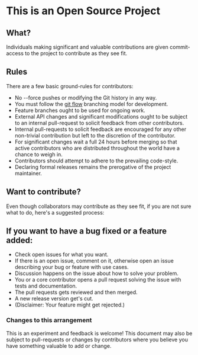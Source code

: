 # This is an Open Source Project

## What?

Individuals making significant and valuable contributions are given commit-access to the project to contribute as they see fit.

## Rules

There are a few basic ground-rules for contributors:

 - No --force pushes or modifying the Git history in any way.
 - You must follow the [git flow](http://nvie.com/posts/a-successful-git-branching-model/) branching model for development.
 - Feature branches ought to be used for ongoing work.
 - External API changes and significant modifications ought to be subject to an internal pull-request to solicit feedback from other contributors.
 - Internal pull-requests to solicit feedback are encouraged for any other non-trivial contribution but left to the discretion of the contributor.
 - For significant changes wait a full 24 hours before merging so that active contributors who are distributed throughout the world have a chance to weigh in.
 - Contributors should attempt to adhere to the prevailing code-style.
 - Declaring formal releases remains the prerogative of the project maintainer.

## Want to contribute?

Even though collaborators may contribute as they see fit, if you are not sure what to do, here's a suggested process:

## If you want to have a bug fixed or a feature added:

 - Check open issues for what you want.
 - If there is an open issue, comment on it, otherwise open an issue describing your bug or feature with use cases.
 - Discussion happens on the issue about how to solve your problem.
 - You or a core contributor opens a pull request solving the issue with tests and documentation.
 - The pull requests gets reviewed and then merged.
 - A new release version get's cut.
 - (Disclaimer: Your feature might get rejected.)

### Changes to this arrangement

This is an experiment and feedback is welcome! This document may also be subject to pull-requests or changes by contributors where you believe you have something valuable to add or change.
